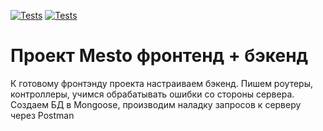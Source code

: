[![Tests](../../actions/workflows/tests-13-sprint.yml/badge.svg)](../../actions/workflows/tests-13-sprint.yml) [![Tests](../../actions/workflows/tests-14-sprint.yml/badge.svg)](../../actions/workflows/tests-14-sprint.yml)
# Проект Mesto фронтенд + бэкенд


К готовому фронтэнду проекта настраиваем бэкенд. Пишем роутеры, контроллеры, учимся обрабатывать ошибки со стороны сервера. Создаем БД в Mongoose, производим наладку запросов к серверу через Postman

